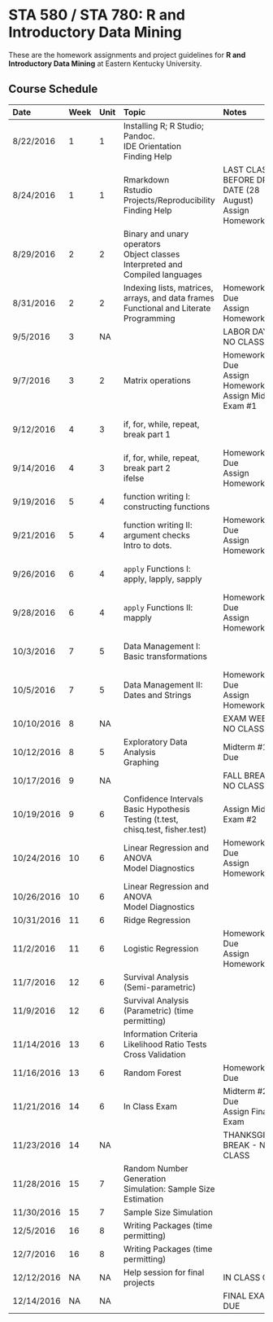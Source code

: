 <!-- README.md is generated from README.Rmd. Please edit that file -->
STA 580 / STA 780: R and Introductory Data Mining
=================================================

These are the homework assignments and project guidelines for **R and Introductory Data Mining** at Eastern Kentucky University.

Course Schedule
---------------

<table>
<colgroup>
<col width="5%" />
<col width="2%" />
<col width="2%" />
<col width="43%" />
<col width="32%" />
<col width="12%" />
</colgroup>
<thead>
<tr class="header">
<th align="left">Date</th>
<th align="left">Week</th>
<th align="left">Unit</th>
<th align="left">Topic</th>
<th align="left">Notes</th>
<th align="left">Reading</th>
</tr>
</thead>
<tbody>
<tr class="odd">
<td align="left">8/22/2016</td>
<td align="left">1</td>
<td align="left">1</td>
<td align="left">Installing R; R Studio; Pandoc. </br>IDE Orientation</br>Finding Help</td>
<td align="left"></td>
<td align="left"></td>
</tr>
<tr class="even">
<td align="left">8/24/2016</td>
<td align="left">1</td>
<td align="left">1</td>
<td align="left">Rmarkdown</br>Rstudio Projects/Reproducibility</br>Finding Help</td>
<td align="left">LAST CLASS BEFORE DROP DATE (28 August)</br>Assign Homework #1</td>
<td align="left"></td>
</tr>
<tr class="odd">
<td align="left">8/29/2016</td>
<td align="left">2</td>
<td align="left">2</td>
<td align="left">Binary and unary operators</br>Object classes</br>Interpreted and Compiled languages</td>
<td align="left"></td>
<td align="left">R4DS: 13, 14, 16, 11, 12</td>
</tr>
<tr class="even">
<td align="left">8/31/2016</td>
<td align="left">2</td>
<td align="left">2</td>
<td align="left">Indexing lists, matrices, arrays, and data frames</br>Functional and Literate Programming</td>
<td align="left">Homework #1 Due</br>Assign Homework #2</td>
<td align="left"></td>
</tr>
<tr class="odd">
<td align="left">9/5/2016</td>
<td align="left">3</td>
<td align="left">NA</td>
<td align="left"></td>
<td align="left">LABOR DAY - NO CLASS</td>
<td align="left"></td>
</tr>
<tr class="even">
<td align="left">9/7/2016</td>
<td align="left">3</td>
<td align="left">2</td>
<td align="left">Matrix operations</td>
<td align="left">Homework #2 Due</br>Assign Homework #3</br>Assign Midterm Exam #1</td>
<td align="left"></td>
</tr>
<tr class="odd">
<td align="left">9/12/2016</td>
<td align="left">4</td>
<td align="left">3</td>
<td align="left">if, for, while, repeat, break part 1</td>
<td align="left"></td>
<td align="left">R4DS: 17.1 - 17.4</td>
</tr>
<tr class="even">
<td align="left">9/14/2016</td>
<td align="left">4</td>
<td align="left">3</td>
<td align="left">if, for, while, repeat, break part 2</br>ifelse</td>
<td align="left">Homework #3 Due</br>Assign Homework #4</td>
<td align="left"></td>
</tr>
<tr class="odd">
<td align="left">9/19/2016</td>
<td align="left">5</td>
<td align="left">4</td>
<td align="left">function writing I: constructing functions</td>
<td align="left"></td>
<td align="left">R4DS: 15</td>
</tr>
<tr class="even">
<td align="left">9/21/2016</td>
<td align="left">5</td>
<td align="left">4</td>
<td align="left">function writing II: argument checks</br>Intro to dots.</td>
<td align="left">Homework #4 Due</br>Assign Homework #5</td>
<td align="left"></td>
</tr>
<tr class="odd">
<td align="left">9/26/2016</td>
<td align="left">6</td>
<td align="left">4</td>
<td align="left"><code>apply</code> Functions I: apply, lapply, sapply</td>
<td align="left"></td>
<td align="left">R4DS: 17.5 - 17.9</td>
</tr>
<tr class="even">
<td align="left">9/28/2016</td>
<td align="left">6</td>
<td align="left">4</td>
<td align="left"><code>apply</code> Functions II: mapply</td>
<td align="left">Homework #5 Due</br>Assign Homework #6</td>
<td align="left"></td>
</tr>
<tr class="odd">
<td align="left">10/3/2016</td>
<td align="left">7</td>
<td align="left">5</td>
<td align="left">Data Management I: Basic transformations</td>
<td align="left"></td>
<td align="left">R4DS: 6, 7, 9, 10</td>
</tr>
<tr class="even">
<td align="left">10/5/2016</td>
<td align="left">7</td>
<td align="left">5</td>
<td align="left">Data Management II: Dates and Strings</td>
<td align="left">Homework #6 Due</br>Assign Homework #7</td>
<td align="left"></td>
</tr>
<tr class="odd">
<td align="left">10/10/2016</td>
<td align="left">8</td>
<td align="left">NA</td>
<td align="left"></td>
<td align="left">EXAM WEEK NO CLASS</td>
<td align="left"></td>
</tr>
<tr class="even">
<td align="left">10/12/2016</td>
<td align="left">8</td>
<td align="left">5</td>
<td align="left">Exploratory Data Analysis</br>Graphing</td>
<td align="left">Midterm #1 Due</td>
<td align="left">R4DS: 2-5</td>
</tr>
<tr class="odd">
<td align="left">10/17/2016</td>
<td align="left">9</td>
<td align="left">NA</td>
<td align="left"></td>
<td align="left">FALL BREAK - NO CLASS</td>
<td align="left"></td>
</tr>
<tr class="even">
<td align="left">10/19/2016</td>
<td align="left">9</td>
<td align="left">6</td>
<td align="left">Confidence Intervals</br>Basic Hypothesis Testing (t.test, chisq.test, fisher.test)</td>
<td align="left">Assign Midterm Exam #2</td>
<td align="left"></td>
</tr>
<tr class="odd">
<td align="left">10/24/2016</td>
<td align="left">10</td>
<td align="left">6</td>
<td align="left">Linear Regression and ANOVA</br>Model Diagnostics</td>
<td align="left">Homework #7 Due</br>Assign Homework #8</td>
<td align="left">R4DS: 19-23</td>
</tr>
<tr class="even">
<td align="left">10/26/2016</td>
<td align="left">10</td>
<td align="left">6</td>
<td align="left">Linear Regression and ANOVA</br>Model Diagnostics</td>
<td align="left"></td>
<td align="left"></td>
</tr>
<tr class="odd">
<td align="left">10/31/2016</td>
<td align="left">11</td>
<td align="left">6</td>
<td align="left">Ridge Regression</td>
<td align="left"></td>
<td align="left"></td>
</tr>
<tr class="even">
<td align="left">11/2/2016</td>
<td align="left">11</td>
<td align="left">6</td>
<td align="left">Logistic Regression</td>
<td align="left">Homework #8 Due</br>Assign Homework #9</td>
<td align="left"></td>
</tr>
<tr class="odd">
<td align="left">11/7/2016</td>
<td align="left">12</td>
<td align="left">6</td>
<td align="left">Survival Analysis (Semi-parametric)</td>
<td align="left"></td>
<td align="left"></td>
</tr>
<tr class="even">
<td align="left">11/9/2016</td>
<td align="left">12</td>
<td align="left">6</td>
<td align="left">Survival Analysis (Parametric) (time permitting)</td>
<td align="left"></td>
<td align="left"></td>
</tr>
<tr class="odd">
<td align="left">11/14/2016</td>
<td align="left">13</td>
<td align="left">6</td>
<td align="left">Information Criteria</br>Likelihood Ratio Tests</br>Cross Validation</td>
<td align="left"></td>
<td align="left"></td>
</tr>
<tr class="even">
<td align="left">11/16/2016</td>
<td align="left">13</td>
<td align="left">6</td>
<td align="left">Random Forest</td>
<td align="left">Homework #9 Due</td>
<td align="left"></td>
</tr>
<tr class="odd">
<td align="left">11/21/2016</td>
<td align="left">14</td>
<td align="left">6</td>
<td align="left">In Class Exam</td>
<td align="left">Midterm #2 Due</br>Assign Final Exam</td>
<td align="left"></td>
</tr>
<tr class="even">
<td align="left">11/23/2016</td>
<td align="left">14</td>
<td align="left">NA</td>
<td align="left"></td>
<td align="left">THANKSGIVING BREAK - NO CLASS</td>
<td align="left"></td>
</tr>
<tr class="odd">
<td align="left">11/28/2016</td>
<td align="left">15</td>
<td align="left">7</td>
<td align="left">Random Number Generation</br>Simulation: Sample Size Estimation</td>
<td align="left"></td>
<td align="left"></td>
</tr>
<tr class="even">
<td align="left">11/30/2016</td>
<td align="left">15</td>
<td align="left">7</td>
<td align="left">Sample Size Simulation</td>
<td align="left"></td>
<td align="left"></td>
</tr>
<tr class="odd">
<td align="left">12/5/2016</td>
<td align="left">16</td>
<td align="left">8</td>
<td align="left">Writing Packages (time permitting)</td>
<td align="left"></td>
<td align="left"></td>
</tr>
<tr class="even">
<td align="left">12/7/2016</td>
<td align="left">16</td>
<td align="left">8</td>
<td align="left">Writing Packages (time permitting)</td>
<td align="left"></td>
<td align="left"></td>
</tr>
<tr class="odd">
<td align="left">12/12/2016</td>
<td align="left">NA</td>
<td align="left">NA</td>
<td align="left">Help session for final projects</td>
<td align="left">IN CLASS QUIZ</td>
<td align="left"></td>
</tr>
<tr class="even">
<td align="left">12/14/2016</td>
<td align="left">NA</td>
<td align="left">NA</td>
<td align="left"></td>
<td align="left">FINAL EXAM DUE</td>
<td align="left"></td>
</tr>
</tbody>
</table>
